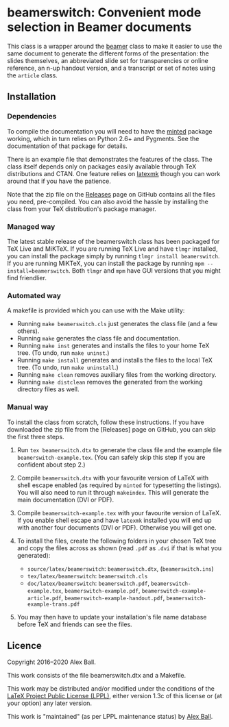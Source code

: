 # beamerswitch: Convenient mode selection in Beamer documents

This class is a wrapper around the [beamer](http://ctan.org/pkg/beamer) class to
make it easier to use the same document to generate the different forms of the
presentation: the slides themselves, an abbreviated slide set for transparencies
or online reference, an n-up handout version, and a transcript or set of notes
using the `article` class.

## Installation

### Dependencies

To compile the documentation you will need to have the
[minted](http://ctan.org/pkg/minted) package working, which in turn relies on
Python 2.6+ and Pygments. See the documentation of that package for details.

There is an example file that demonstrates the features of the class. The class
itself depends only on packages easily available through TeX distributions and
CTAN. One feature relies on [latexmk](http://ctan.org/pkg/latexmk) though you
can work around that if you have the patience.

Note that the zip file on the
[Releases](https://github.com/alex-ball/beamerswitch/releases) page on GitHub
contains all the files you need, pre-compiled. You can also avoid the hassle by
installing the class from your TeX distribution's package manager.

### Managed way

The latest stable release of the beamerswitch class has been packaged for
TeX Live and MiKTeX. If you are running TeX Live and have `tlmgr`
installed, you can install the package simply by running
`tlmgr install beamerswitch`. If you are running MiKTeX, you can install the
package by running `mpm --install=beamerswitch`. Both `tlmgr` and `mpm` have
GUI versions that you might find friendlier.

### Automated way

A makefile is provided which you can use with the Make utility:

  * Running `make beamerswitch.cls` just generates the class file (and a few
    others).
  * Running `make` generates the class file and documentation.
  * Running `make inst` generates and installs the files to your home TeX tree.
    (To undo, run `make uninst`.)
  * Running `make install` generates and installs the files to the local TeX
    tree. (To undo, run `make uninstall`.)
  * Running `make clean` removes auxiliary files from the working directory.
  * Running `make distclean` removes the generated from the working directory
    files as well.

### Manual way

To install the class from scratch, follow these instructions. If you have
downloaded the zip file from the [Releases] page on GitHub, you can skip the
first three steps.

 1. Run `tex beamerswitch.dtx` to generate the class file and the example file
    `beamerswitch-example.tex`. (You can safely skip this step if you are
    confident about step 2.)

 2. Compile `beamerswitch.dtx` with your favourite version of LaTeX with shell
    escape enabled (as required by `minted` for typesetting the listings). You
    will also need to run it through `makeindex`. This will generate the main
    documentation (DVI or PDF).

 3. Compile `beamerswitch-example.tex` with your favourite version of LaTeX. If
    you enable shell escape and have `latexmk` installed you will end up with
    another four documents (DVI or PDF). Otherwise you will get one.

 4. To install the files, create the following folders in your chosen TeX tree
    and copy the files across as shown (read `.pdf` as `.dvi` if that is what
    you generated):
      - `source/latex/beamerswitch`:
        `beamerswitch.dtx`,
        (`beamerswitch.ins`)
      - `tex/latex/beamerswitch`:
        `beamerswitch.cls`
      - `doc/latex/beamerswitch`:
        `beamerswitch.pdf`,
        `beamerswitch-example.tex`,
        `beamerswitch-example.pdf`,
        `beamerswitch-example-article.pdf`,
        `beamerswitch-example-handout.pdf`,
        `beamerswitch-example-trans.pdf`

 5. You may then have to update your installation's file name database
    before TeX and friends can see the files.

## Licence

Copyright 2016–2020 Alex Ball.

This work consists of the file beamerswitch.dtx and a Makefile.

This work may be distributed and/or modified under the conditions of the
[LaTeX Project Public License (LPPL)](http://www.latex-project.org/lppl.txt),
either version 1.3c of this license or (at your option) any later version.

This work is "maintained" (as per LPPL maintenance status) by
[Alex Ball](http://alexball.me.uk/).

